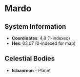 # Mardo

## System Information
- **Coordinates**: 4,8 (1-indexed)
- **Hex**: 03,07 (0-indexed for map)

## Celestial Bodies
- **Islaanreon** - Planet
